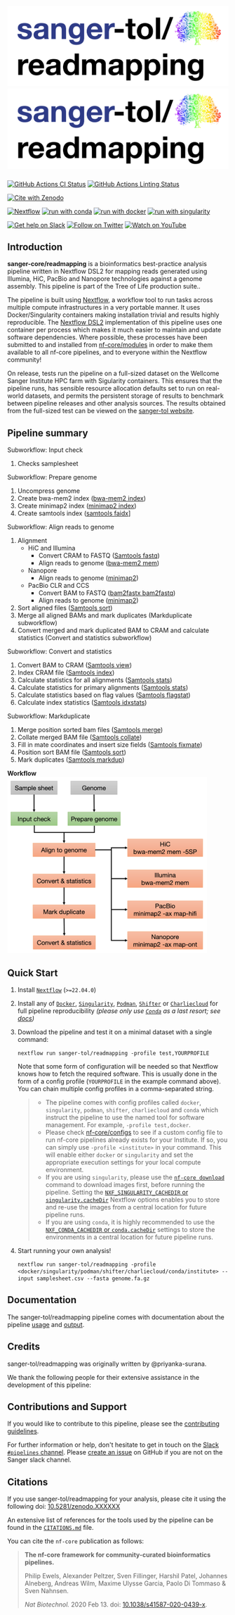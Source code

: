 # ![sanger-tol/readmapping](docs/images/sanger-tol-readmapping_logo.png#gh-light-mode-only) ![sanger-tol/readmapping](docs/images/sanger-tol-readmapping_logo.png#gh-dark-mode-only)

[![GitHub Actions CI Status](https://github.com/sanger-tol/readmapping/workflows/sanger-tol%20CI/badge.svg)](https://github.com/sanger-tol/readmapping/actions?query=workflow%3A%22sanger-tol+CI%22)
[![GitHub Actions Linting Status](https://github.com/sanger-tol/readmapping/workflows/sanger-tol%20linting/badge.svg)](https://github.com/sanger-tol/readmapping/actions?query=workflow%3A%22sanger-tol+linting%22)
<!-- [![AWS CI](https://img.shields.io/badge/CI%20tests-full%20size-FF9900?labelColor=000000&logo=Amazon%20AWS)](https://nf-co.re/readmapping/results) -->
[![Cite with Zenodo](http://img.shields.io/badge/DOI-10.5281/zenodo.XXXXXXX-1073c8?labelColor=000000)](https://doi.org/10.5281/zenodo.XXXXXXX)

[![Nextflow](https://img.shields.io/badge/nextflow%20DSL2-%E2%89%A522.04.0-23aa62.svg?labelColor=000000)](https://www.nextflow.io/)
[![run with conda](http://img.shields.io/badge/run%20with-conda-3EB049?labelColor=000000&logo=anaconda)](https://docs.conda.io/en/latest/)
[![run with docker](https://img.shields.io/badge/run%20with-docker-0db7ed?labelColor=000000&logo=docker)](https://www.docker.com/)
[![run with singularity](https://img.shields.io/badge/run%20with-singularity-1d355c.svg?labelColor=000000)](https://sylabs.io/docs/)

[![Get help on Slack](http://img.shields.io/badge/slack-SangerTreeofLife%20%23pipelines-4A154B?labelColor=000000&logo=slack)](https://SangerTreeofLife.slack.com/channels/pipelines)
[![Follow on Twitter](http://img.shields.io/badge/twitter-%40sangertol-1DA1F2?labelColor=000000&logo=twitter)](https://twitter.com/sangertol)
[![Watch on YouTube](http://img.shields.io/badge/youtube-tree--of--life-FF0000?labelColor=000000&logo=youtube)](https://www.youtube.com/channel/UCFeDpvjU58SA9V0ycRXejhA)

## Introduction

**sanger-core/readmapping** is a bioinformatics best-practice analysis pipeline written in Nextflow DSL2 for mapping reads generated using Illumina, HiC, PacBio and Nanopore technologies against a genome assembly. This pipeline is part of the Tree of Life production suite..

The pipeline is built using [Nextflow](https://www.nextflow.io), a workflow tool to run tasks across multiple compute infrastructures in a very portable manner. It uses Docker/Singularity containers making installation trivial and results highly reproducible. The [Nextflow DSL2](https://www.nextflow.io/docs/latest/dsl2.html) implementation of this pipeline uses one container per process which makes it much easier to maintain and update software dependencies. Where possible, these processes have been submitted to and installed from [nf-core/modules](https://github.com/nf-core/modules) in order to make them available to all nf-core pipelines, and to everyone within the Nextflow community!

On release, tests run the pipeline on a full-sized dataset on the Wellcome Sanger Institute HPC farm with Sigularity containers. This ensures that the pipeline runs, has sensible resource allocation defaults set to run on real-world datasets, and permits the persistent storage of results to benchmark between pipeline releases and other analysis sources. The results obtained from the full-sized test can be viewed on the [sanger-tol website](https://github.com/sanger-tol/readmapping/wiki/Results).

## Pipeline summary

Subworkflow: Input check

1. Checks samplesheet

Subworkflow: Prepare genome

1. Uncompress genome
2. Create bwa-mem2 index ([bwa-mem2 index](https://github.com/bwa-mem2/bwa-mem2))
3. Create minimap2 index ([minimap2 index](https://github.com/lh3/minimap2))
4. Create samtools index ([samtools faidx](https://www.htslib.org/doc/samtools-faidx.html)]

Subworkflow: Align reads to genome

1. Alignment
    - HiC and Illumina
        - Convert CRAM to FASTQ ([Samtools fastq](https://www.htslib.org/doc/samtools-fasta.html))
        - Align reads to genome ([bwa-mem2 mem](https://github.com/bwa-mem2/bwa-mem2))
    - Nanopore
        - Align reads to genome ([minimap2](https://github.com/lh3/minimap2))
    - PacBio CLR and CCS
        - Convert BAM to FASTQ ([bam2fastx bam2fastq](https://github.com/PacificBiosciences/bam2fastx))
        - Align reads to genome ([minimap2](https://github.com/lh3/minimap2))
2. Sort aligned files ([Samtools sort](https://www.htslib.org/doc/samtools-sort.html))
3. Merge all aligned BAMs and mark duplicates (Markduplicate subworkflow)
4. Convert merged and mark duplicated BAM to CRAM and calculate statistics (Convert and statistics subworkflow)

Subworkflow: Convert and statistics

1. Convert BAM to CRAM ([Samtools view](https://www.htslib.org/doc/samtools-view.html))
2. Index CRAM file ([Samtools index](https://www.htslib.org/doc/samtools-index.html))
3. Calculate statistics for all alignments ([Samtools stats](https://www.htslib.org/doc/samtools-stats.html))
4. Calculate statistics for primary alignments ([Samtools stats](https://www.htslib.org/doc/samtools-stats.html))
5. Calculate statistics based on flag values ([Samtools flagstat](https://www.htslib.org/doc/samtools-flagstat.html))
6. Calculate index statistics ([Samtools idxstats](https://www.htslib.org/doc/samtools-idxstats.html))

Subworkflow: Markduplicate

1. Merge position sorted bam files ([Samtools merge](https://www.htslib.org/doc/samtools-merge.html))
2. Collate merged BAM file ([Samtools collate](https://www.htslib.org/doc/samtools-collate.html))
3. Fill in mate coordinates and insert size fields ([Samtools fixmate](https://www.htslib.org/doc/samtools-fixmate.html))
4. Position sort BAM file ([Samtools sort](https://www.htslib.org/doc/samtools-sort.html))
5. Mark duplicates ([Samtools markdup](https://www.htslib.org/doc/samtools-markdup.html))

**Workflow**
</br>
<img src="docs/images/readmapping_workflow.png" height="400">

## Quick Start

1. Install [`Nextflow`](https://www.nextflow.io/docs/latest/getstarted.html#installation) (`>=22.04.0`)

2. Install any of [`Docker`](https://docs.docker.com/engine/installation/), [`Singularity`](https://www.sylabs.io/guides/3.0/user-guide/), [`Podman`](https://podman.io/), [`Shifter`](https://nersc.gitlab.io/development/shifter/how-to-use/) or [`Charliecloud`](https://hpc.github.io/charliecloud/) for full pipeline reproducibility _(please only use [`Conda`](https://conda.io/miniconda.html) as a last resort; see [docs](https://nf-co.re/usage/configuration#basic-configuration-profiles))_

3. Download the pipeline and test it on a minimal dataset with a single command:

    ```console
    nextflow run sanger-tol/readmapping -profile test,YOURPROFILE
    ```

    Note that some form of configuration will be needed so that Nextflow knows how to fetch the required software. This is usually done in the form of a config profile (`YOURPROFILE` in the example command above). You can chain multiple config profiles in a comma-separated string.

    > - The pipeline comes with config profiles called `docker`, `singularity`, `podman`, `shifter`, `charliecloud` and `conda` which instruct the pipeline to use the named tool for software management. For example, `-profile test,docker`.
    > - Please check [nf-core/configs](https://github.com/nf-core/configs#documentation) to see if a custom config file to run nf-core pipelines already exists for your Institute. If so, you can simply use `-profile <institute>` in your command. This will enable either `docker` or `singularity` and set the appropriate execution settings for your local compute environment.
    > - If you are using `singularity`, please use the [`nf-core download`](https://nf-co.re/tools/#downloading-pipelines-for-offline-use) command to download images first, before running the pipeline. Setting the [`NXF_SINGULARITY_CACHEDIR` or `singularity.cacheDir`](https://www.nextflow.io/docs/latest/singularity.html?#singularity-docker-hub) Nextflow options enables you to store and re-use the images from a central location for future pipeline runs.
    > - If you are using `conda`, it is highly recommended to use the [`NXF_CONDA_CACHEDIR` or `conda.cacheDir`](https://www.nextflow.io/docs/latest/conda.html) settings to store the environments in a central location for future pipeline runs.

4. Start running your own analysis!

    ```console
    nextflow run sanger-tol/readmapping -profile <docker/singularity/podman/shifter/charliecloud/conda/institute> --input samplesheet.csv --fasta genome.fa.gz
    ```

## Documentation

The sanger-tol/readmapping pipeline comes with documentation about the pipeline [usage](docs/usage.md) and [output](docs/output.md).

## Credits

sanger-tol/readmapping was originally written by @priyanka-surana.

We thank the following people for their extensive assistance in the development of this pipeline:

## Contributions and Support

If you would like to contribute to this pipeline, please see the [contributing guidelines](.github/CONTRIBUTING.md).

For further information or help, don't hesitate to get in touch on the [Slack `#pipelines` channel](https://sangertreeoflife.slack.com/channels/pipelines). Please [create an issue](https://github.com/sanger-tol/readmapping/issues/new/choose) on GitHub if you are not on the Sanger slack channel.

## Citations

If you use  sanger-tol/readmapping for your analysis, please cite it using the following doi: [10.5281/zenodo.XXXXXX](https://doi.org/10.5281/zenodo.XXXXXX)

An extensive list of references for the tools used by the pipeline can be found in the [`CITATIONS.md`](CITATIONS.md) file.

You can cite the `nf-core` publication as follows:

> **The nf-core framework for community-curated bioinformatics pipelines.**
>
> Philip Ewels, Alexander Peltzer, Sven Fillinger, Harshil Patel, Johannes Alneberg, Andreas Wilm, Maxime Ulysse Garcia, Paolo Di Tommaso & Sven Nahnsen.
>
> _Nat Biotechnol._ 2020 Feb 13. doi: [10.1038/s41587-020-0439-x](https://dx.doi.org/10.1038/s41587-020-0439-x).
